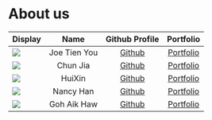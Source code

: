 # About us


Display |     Name     |             Github Profile              | Portfolio 
--------|:------------:|:---------------------------------------:|:---------:
![](https://via.placeholder.com/100.png?text=Photo) | Joe Tien You | [Github](https://github.com/louisjoety) | [Portfolio](team/louisjoety)
![](https://via.placeholder.com/100.png?text=Photo) |   Chun Jia   | [Github](https://github.com/chewycj) | [Portfolio](team/chewycj)
![](https://via.placeholder.com/100.png?text=Photo) |    HuiXin    | [Github](https://github.com/Chiang-HuiXin) | [Portfolio](team/chiang-huixin)
![](https://via.placeholder.com/100.png?text=Photo) |  Nancy Han   | [Github](https://github.com/hzxnancy) | [Portfolio](team/hzxnancy)
![](https://via.placeholder.com/100.png?text=Photo) | Goh Aik Haw  | [Github](https://github.com/wahkia) | [Portfolio](team/wahkia)
